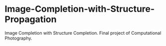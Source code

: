 # Image-Completion-with-Structure-Propagation
Image Completion with Structure Completion. Final project of Computational Photography.
